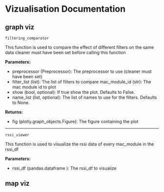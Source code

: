 # Vizualisation Documentation


## graph viz

`filtering_comparator`

This function is used to compare the effect of different filters on the same data
cleaner must have been set before calling this function

**Parameters:**

- preprocessor (Preprocessor): The preprocessor to use (cleaner must have been set)
- filter_list (list): The list of filters to compare
mac_module_id (str): The mac module id to plot
- show (bool, optional): If true show the plot. Defaults to False.
- name_list (list, optional): The list of names to use for the filters. Defaults to None.

**Returns:**

- fig (plotly.graph_objects.Figure): The figure containing the plot

---

`rssi_viewer`

This function is used to visualize the rssi data of every mac_module in the rssi_df

**Parameters:**

  
- rssi_df (pandas.dataframe ): The rssi_df to visualize


## map viz